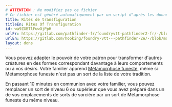 ```yaml
---
# ATTENTION : Ne modifiez pas ce fichier
# Ce fichier est généré automatiquement par un script d'après les données du module Foundry VTT officiel et de sa traduction
title: Rites de transfiguration
titleEn: Rites Of Transfiguration
id: wa9ZGBTlFuwOjPpH
urlFr: https://gitlab.com/pathfinder-fr/foundryvtt-pathfinder2-fr/-/blob/master/data/feats/wa9ZGBTlFuwOjPpH.htm
urlEn: https://gitlab.com/hooking/foundry-vtt---pathfinder-2e/-/blob/master/packs/data/feats.db/rites-of-transfiguration.json
layout: dons
---
```

Vous pouvez adapter le pouvoir de votre patron pour transformer d'autres créatures en des formes correspondant davantage à leurs comportements ou à vos désirs. Votre familier apprend [Métamorphose funeste](../sorts/métamorphose-funeste.html), même si Métamorphose funeste n'est pas un sort de la liste de votre tradition.

En passant 10 minutes en communion avec votre familier, vous pouvez remplacer un sort de niveau 6 ou supérieur que vous avez préparé dans un de vos emplacements de sorts de sorcière par un sort de Métamorphose funeste du même niveau.
